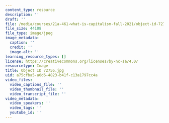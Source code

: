 ```yaml
---
content_type: resource
description: ''
draft: ''
file: /media/courses/21a-461-what-is-capitalism-fall-2021/object-id-72756.jpg
file_size: 44108
file_type: image/jpeg
image_metadata:
  caption: ''
  credit: ''
  image-alt: ''
learning_resource_types: []
license: https://creativecommons.org/licenses/by-nc-sa/4.0/
resourcetype: Image
title: Object ID 72756.jpg
uid: a75cfba5-a0d6-4823-b41f-c13a1797cc4a
video_files:
  video_captions_file: ''
  video_thumbnail_file: ''
  video_transcript_file: ''
video_metadata:
  video_speakers: ''
  video_tags: ''
  youtube_id: ''
---
```

